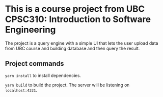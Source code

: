 # This is a course project from UBC CPSC310: Introduction to Software Engineering
The project is a query engine with a simple UI that lets the user upload data from UBC course and building database and then query the result.
## Project commands

`yarn install` to install dependencies.

`yarn build` to build the project. The server will be listening on `localhost:4321`.

